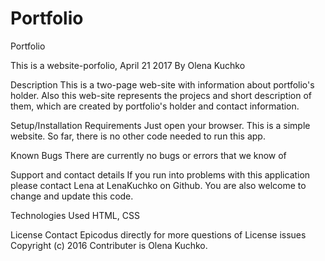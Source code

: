 # Portfolio
Portfolio 

This is a website-porfolio, April 21 2017
By Olena Kuchko

Description
This is a two-page web-site with information about portfolio's holder. Also this web-site represents the projecs
and short description of them, which are created by portfolio's holder and contact information. 

Setup/Installation Requirements
Just open your browser. This is a simple website.
So far, there is no other code needed to run this app.

Known Bugs
There are currently no bugs or errors that we know of

Support and contact details
If you run into problems with this application please contact Lena at LenaKuchko on Github.
You are also welcome to change and update this code. 

Technologies Used
HTML, CSS

License
Contact Epicodus directly for more questions of License issues
Copyright (c) 2016 Contributer is Olena Kuchko.
